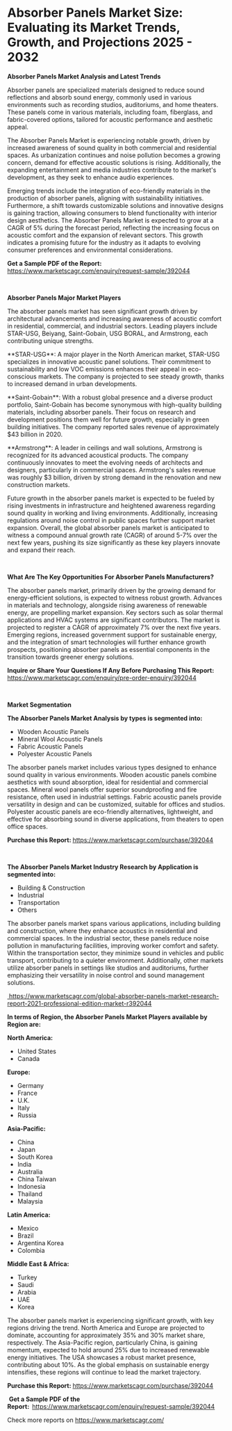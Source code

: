 <p><h1>Absorber Panels Market Size: Evaluating its Market Trends, Growth, and Projections 2025 - 2032</h1></p><p><strong>Absorber Panels Market Analysis and Latest Trends</strong></p>
<p><p>Absorber panels are specialized materials designed to reduce sound reflections and absorb sound energy, commonly used in various environments such as recording studios, auditoriums, and home theaters. These panels come in various materials, including foam, fiberglass, and fabric-covered options, tailored for acoustic performance and aesthetic appeal.</p><p>The Absorber Panels Market is experiencing notable growth, driven by increased awareness of sound quality in both commercial and residential spaces. As urbanization continues and noise pollution becomes a growing concern, demand for effective acoustic solutions is rising. Additionally, the expanding entertainment and media industries contribute to the market's development, as they seek to enhance audio experiences.</p><p>Emerging trends include the integration of eco-friendly materials in the production of absorber panels, aligning with sustainability initiatives. Furthermore, a shift towards customizable solutions and innovative designs is gaining traction, allowing consumers to blend functionality with interior design aesthetics. The Absorber Panels Market is expected to grow at a CAGR of 5% during the forecast period, reflecting the increasing focus on acoustic comfort and the expansion of relevant sectors. This growth indicates a promising future for the industry as it adapts to evolving consumer preferences and environmental considerations.</p></p>
<p><strong>Get a Sample PDF of the Report:&nbsp;</strong> <a href="https://www.marketscagr.com/enquiry/request-sample/392044?utm_campaign=2650&utm_medium=2&utm_source=Github&utm_content=ia&utm_term=29032025&utm_id=absorber-panels">https://www.marketscagr.com/enquiry/request-sample/392044</a></p>
<p>&nbsp;</p>
<p><strong>Absorber Panels Major Market Players</strong></p>
<p><p>The absorber panels market has seen significant growth driven by architectural advancements and increasing awareness of acoustic comfort in residential, commercial, and industrial sectors. Leading players include STAR-USG, Beiyang, Saint-Gobain, USG BORAL, and Armstrong, each contributing unique strengths.</p><p>**STAR-USG**: A major player in the North American market, STAR-USG specializes in innovative acoustic panel solutions. Their commitment to sustainability and low VOC emissions enhances their appeal in eco-conscious markets. The company is projected to see steady growth, thanks to increased demand in urban developments.</p><p>**Saint-Gobain**: With a robust global presence and a diverse product portfolio, Saint-Gobain has become synonymous with high-quality building materials, including absorber panels. Their focus on research and development positions them well for future growth, especially in green building initiatives. The company reported sales revenue of approximately $43 billion in 2020.</p><p>**Armstrong**: A leader in ceilings and wall solutions, Armstrong is recognized for its advanced acoustical products. The company continuously innovates to meet the evolving needs of architects and designers, particularly in commercial spaces. Armstrong's sales revenue was roughly $3 billion, driven by strong demand in the renovation and new construction markets.</p><p>Future growth in the absorber panels market is expected to be fueled by rising investments in infrastructure and heightened awareness regarding sound quality in working and living environments. Additionally, increasing regulations around noise control in public spaces further support market expansion. Overall, the global absorber panels market is anticipated to witness a compound annual growth rate (CAGR) of around 5-7% over the next few years, pushing its size significantly as these key players innovate and expand their reach.</p></p>
<p>&nbsp;</p>
<p><strong>What Are The Key Opportunities For Absorber Panels Manufacturers?</strong></p>
<p><p>The absorber panels market, primarily driven by the growing demand for energy-efficient solutions, is expected to witness robust growth. Advances in materials and technology, alongside rising awareness of renewable energy, are propelling market expansion. Key sectors such as solar thermal applications and HVAC systems are significant contributors. The market is projected to register a CAGR of approximately 7% over the next five years. Emerging regions, increased government support for sustainable energy, and the integration of smart technologies will further enhance growth prospects, positioning absorber panels as essential components in the transition towards greener energy solutions.</p></p>
<p><strong>Inquire or Share Your Questions If Any Before Purchasing This Report:</strong> <a href="https://www.marketscagr.com/enquiry/pre-order-enquiry/392044?utm_campaign=2650&utm_medium=2&utm_source=Github&utm_content=ia&utm_term=29032025&utm_id=absorber-panels">https://www.marketscagr.com/enquiry/pre-order-enquiry/392044</a></p>
<p>&nbsp;</p>
<p><strong>Market Segmentation</strong></p>
<p><strong>The Absorber Panels Market Analysis by types is segmented into:</strong></p>
<p><ul><li>Wooden Acoustic Panels</li><li>Mineral Wool Acoustic Panels</li><li>Fabric Acoustic Panels</li><li>Polyester Acoustic Panels</li></ul></p>
<p><p>The absorber panels market includes various types designed to enhance sound quality in various environments. Wooden acoustic panels combine aesthetics with sound absorption, ideal for residential and commercial spaces. Mineral wool panels offer superior soundproofing and fire resistance, often used in industrial settings. Fabric acoustic panels provide versatility in design and can be customized, suitable for offices and studios. Polyester acoustic panels are eco-friendly alternatives, lightweight, and effective for absorbing sound in diverse applications, from theaters to open office spaces.</p></p>
<p><strong>Purchase this Report:&nbsp;</strong><a href="https://www.marketscagr.com/purchase/392044?utm_campaign=2650&utm_medium=2&utm_source=Github&utm_content=ia&utm_term=29032025&utm_id=absorber-panels">https://www.marketscagr.com/purchase/392044</a></p>
<p>&nbsp;</p>
<p><strong>The Absorber Panels Market Industry Research by Application is segmented into:</strong></p>
<p><ul><li>Building & Construction</li><li>Industrial</li><li>Transportation</li><li>Others</li></ul></p>
<p><p>The absorber panels market spans various applications, including building and construction, where they enhance acoustics in residential and commercial spaces. In the industrial sector, these panels reduce noise pollution in manufacturing facilities, improving worker comfort and safety. Within the transportation sector, they minimize sound in vehicles and public transport, contributing to a quieter environment. Additionally, other markets utilize absorber panels in settings like studios and auditoriums, further emphasizing their versatility in noise control and sound management solutions.</p></p>
<p><a href="https://www.marketscagr.com/global-absorber-panels-market-research-report-2021-professional-edition-market-r392044?utm_campaign=2650&utm_medium=2&utm_source=Github&utm_content=ia&utm_term=29032025&utm_id=absorber-panels">&nbsp;https://www.marketscagr.com/global-absorber-panels-market-research-report-2021-professional-edition-market-r392044</a></p>
<p><strong>In terms of Region, the Absorber Panels Market Players available by Region are:</strong></p>
<p>
    <p> <strong> North America: </strong>
        <ul>
            <li>United States</li>
            <li>Canada</li>
        </ul>
        </p> 
    <p> <strong> Europe: </strong>
        <ul>
            <li>Germany</li>
            <li>France</li>
            <li>U.K.</li>
            <li>Italy</li>
            <li>Russia</li>
        </ul>
        </p> 
    <p> <strong> Asia-Pacific: </strong>
        <ul>
            <li>China</li>
            <li>Japan</li>
            <li>South Korea</li>
            <li>India</li>
            <li>Australia</li>
            <li>China Taiwan</li>
            <li>Indonesia</li>
            <li>Thailand</li>
            <li>Malaysia</li>
        </ul>
        </p> 
    <p> <strong> Latin America: </strong>
        <ul>
            <li>Mexico</li>
            <li>Brazil</li>
            <li>Argentina Korea</li>
            <li>Colombia</li>
        </ul>
        </p> 
    <p> <strong> Middle East & Africa: </strong>
        <ul>
            <li>Turkey</li>
            <li>Saudi</li>
            <li>Arabia</li>
            <li>UAE</li>
            <li>Korea</li>
        </ul>
    </p>
    </p>
<p><p>The absorber panels market is experiencing significant growth, with key regions driving the trend. North America and Europe are projected to dominate, accounting for approximately 35% and 30% market share, respectively. The Asia-Pacific region, particularly China, is gaining momentum, expected to hold around 25% due to increased renewable energy initiatives. The USA showcases a robust market presence, contributing about 10%. As the global emphasis on sustainable energy intensifies, these regions will continue to lead the market trajectory.</p></p>
<p><strong>Purchase this Report: </strong><a href="https://www.marketscagr.com/purchase/392044?utm_campaign=2650&utm_medium=2&utm_source=Github&utm_content=ia&utm_term=29032025&utm_id=absorber-panels">https://www.marketscagr.com/purchase/392044</a></p>
<p>&nbsp;<strong>Get a Sample PDF of the Report:&nbsp;&nbsp;</strong><a href="https://www.marketscagr.com/enquiry/request-sample/392044?utm_campaign=2650&utm_medium=2&utm_source=Github&utm_content=ia&utm_term=29032025&utm_id=absorber-panels">https://www.marketscagr.com/enquiry/request-sample/392044</a></p>
<p><strong></strong></p>
<p>Check more reports on <a href="https://www.marketscagr.com/?utm_campaign=2650&utm_medium=2&utm_source=Github&utm_content=ia&utm_term=29032025&utm_id=absorber-panels">https://www.marketscagr.com/</a></p>